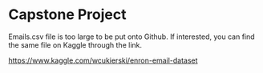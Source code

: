 # Capstone Project

Emails.csv file is too large to be put onto Github. If interested, you can find the same file on Kaggle through the link.

https://www.kaggle.com/wcukierski/enron-email-dataset
